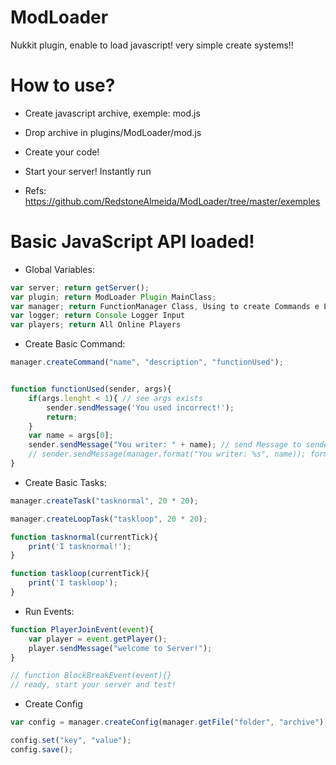# ModLoader
Nukkit plugin, enable to load javascript! very simple create systems!!

# How to use?
- Create javascript archive, exemple: mod.js
- Drop archive in plugins/ModLoader/mod.js
- Create your code!
- Start your server! Instantly run

- Refs: https://github.com/RedstoneAlmeida/ModLoader/tree/master/exemples

# Basic JavaScript API loaded!
- Global Variables:
```javascript
var server; return getServer();
var plugin; return ModLoader Plugin MainClass;
var manager; return FunctionManager Class, Using to create Commands e Loops
var logger; return Console Logger Input
var players; return All Online Players
```

- Create Basic Command:
```javascript
manager.createCommand("name", "description", "functionUsed");


function functionUsed(sender, args){
    if(args.lenght < 1){ // see args exists
        sender.sendMessage('You used incorrect!');
        return;
    }
    var name = args[0];
    sender.sendMessage("You writer: " + name); // send Message to sender
    // sender.sendMessage(manager.format("You writer: %s", name)); format your message
}
```

- Create Basic Tasks:
```javascript
manager.createTask("tasknormal", 20 * 20);

manager.createLoopTask("taskloop", 20 * 20);

function tasknormal(currentTick){
    print('I tasknormal!');
}

function taskloop(currentTick){
    print('I taskloop');
}
```

- Run Events:
```javascript
function PlayerJoinEvent(event){
    var player = event.getPlayer();
    player.sendMessage("welcome to Server!");
}

// function BlockBreakEvent(event){}
// ready, start your server and test!
```

- Create Config
```javascript
var config = manager.createConfig(manager.getFile("folder", "archive"), 2); // 2 = Config.YAML

config.set("key", "value");
config.save();
```
